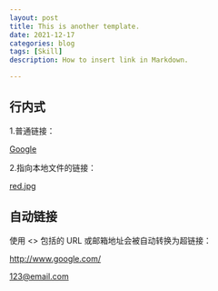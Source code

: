 ```yaml
---
layout: post
title: This is another template.
date: 2021-12-17
categories: blog
tags: [Skill]
description: How to insert link in Markdown.

---
```

## 行内式

1.普通链接：

[Google](http://www.google.com/)

2.指向本地文件的链接：

[red.jpg](./img/red.jpg)


## 自动链接

使用 <> 包括的 URL 或邮箱地址会被自动转换为超链接：

<http://www.google.com/>

<123@email.com>
